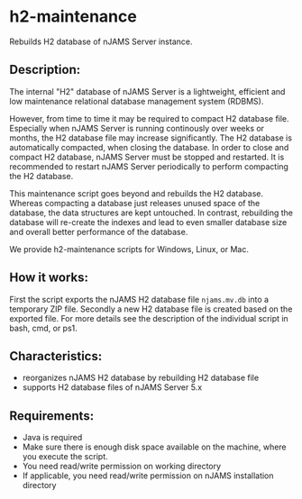 # h2-maintenance
Rebuilds H2 database of nJAMS Server instance.

## Description:

The internal "H2" database of nJAMS Server is a lightweight, efficient and low maintenance relational database management system (RDBMS).

However, from time to time it may be required to compact H2 database file. Especially when nJAMS Server is running continously over weeks or months, the H2 database file may increase significantly. The H2 database is automatically compacted, when closing the database. In order to close and compact H2 database, nJAMS Server must be stopped and restarted. It is recommended to restart nJAMS Server periodically to perform compacting the H2 database.

This maintenance script goes beyond and rebuilds the H2 database. Whereas compacting a database just releases unused space of the database, the data structures are kept untouched. In contrast, rebuilding the database will re-create the indexes and lead to even smaller database size and overall better performance of the database.

We provide h2-maintenance scripts for Windows, Linux, or Mac.

## How it works:

First the script exports the nJAMS H2 database file `njams.mv.db` into a temporary ZIP file. Secondly a new H2 database file is created based on the exported file. For more details see the description of the individual script in bash, cmd, or ps1.


## Characteristics:

* reorganizes nJAMS H2 database by rebuilding H2 database file
* supports H2 database files of nJAMS Server 5.x


## Requirements:

  - Java is required
  - Make sure there is enough disk space available on the machine, where you execute the script. 
  - You need read/write permission on working directory
  - If applicable, you need read/write permission on nJAMS installation directory
